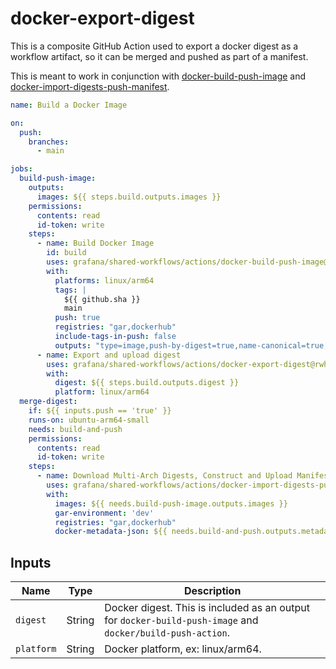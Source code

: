 # docker-export-digest

This is a composite GitHub Action used to export a docker digest as a workflow artifact, so it can be merged and pushed
as part of a manifest.

This is meant to work in conjunction with [docker-build-push-image] and [docker-import-digests-push-manifest].

[docker/build-push-action]: https://github.com/docker/build-push-action
[docker-build-push-image]: ../docker-build-push-image/README.md
[docker-export-digest]: ../docker-export-digest/README.md
[docker-import-digests-push-manifest]: ../docker-import-digests-push-manifest/README.md

<!-- x-release-please-start-version -->

```yaml
name: Build a Docker Image

on:
  push:
    branches:
      - main

jobs:
  build-push-image:
    outputs:
      images: ${{ steps.build.outputs.images }}
    permissions:
      contents: read
      id-token: write
    steps:
      - name: Build Docker Image
        id: build
        uses: grafana/shared-workflows/actions/docker-build-push-image@main # TODO: Fix version once released
        with:
          platforms: linux/arm64
          tags: |
            ${{ github.sha }}
            main
          push: true
          registries: "gar,dockerhub"
          include-tags-in-push: false
          outputs: "type=image,push-by-digest=true,name-canonical=true,push=true"
      - name: Export and upload digest
        uses: grafana/shared-workflows/actions/docker-export-digest@rwhitaker/multi-arch-builds
        with:
          digest: ${{ steps.build.outputs.digest }}
          platform: linux/arm64
  merge-digest:
    if: ${{ inputs.push == 'true' }}
    runs-on: ubuntu-arm64-small
    needs: build-and-push
    permissions:
      contents: read
      id-token: write
    steps:
      - name: Download Multi-Arch Digests, Construct and Upload Manifest
        uses: grafana/shared-workflows/actions/docker-import-digests-push-manifest@main # TODO: Pin sha
        with:
          images: ${{ needs.build-push-image.outputs.images }}
          gar-environment: 'dev'
          registries: "gar,dockerhub"
          docker-metadata-json: ${{ needs.build-and-push.outputs.metadatajson }}
```

<!-- x-release-please-end-version -->

## Inputs

| Name       | Type   | Description                                                                                                |
|------------|--------|------------------------------------------------------------------------------------------------------------|
| `digest`   | String | Docker digest. This is included as an output for `docker-build-push-image` and `docker/build-push-action`. |
| `platform` | String | Docker platform, ex: linux/arm64.                                                                          |
